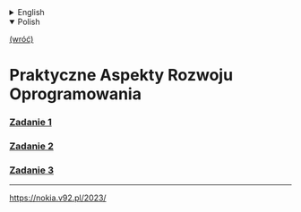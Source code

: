 <details>
    <summary>English</summary>

[(back)](../)
# Practical Aspects of Software Development
### [Exercise 1](./zad1/)
### [Exercise 2](./zad2/)
### [Exercise 3](./zad3/)

</details>

<details open>
    <summary>Polish</summary>

[(wróć)](../)
# **P**raktyczne **A**spekty **R**ozwoju **O**programowania
### [Zadanie 1](./zad1/)
### [Zadanie 2](./zad2/)
### [Zadanie 3](./zad3/)

</details>

___

https://nokia.v92.pl/2023/
